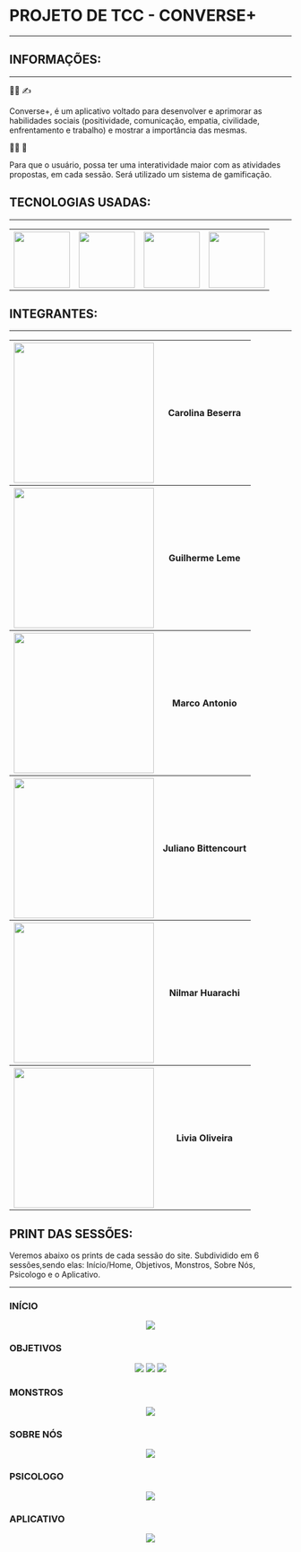 <h1>PROJETO DE TCC - CONVERSE+</h1>
<hr>

<h2>INFORMAÇÕES: </h2>
<hr>

:man_student: :writing_hand:	
<p>Converse+, é um aplicativo voltado para desenvolver e aprimorar as habilidades sociais (positividade, comunicação, empatia, civilidade, enfrentamento e trabalho) e mostrar a importância das mesmas.</p>

:face_exhaling: :eyes:	
<p>Para que o usuário, possa ter uma interatividade maior com as atividades propostas, em cada sessão. Será utilizado um sistema de gamificação.</p>


<h2>TECNOLOGIAS USADAS:</h2>
<hr>

<table>
    <th>
        <img src="img/readme/html.png" width="100px" heigth="100px">
    </th>
    <th>    
        <img src="img/readme/css.png" width="100px" heigth="100px">
    </th>
    <th>
        <img src="img/readme/js.png" width="100px" heigth="100px">
    </th>
    <th>
        <img src="img/readme/figma.png" width="100px" heigth="100px">
    </th>
</table>

<h2>INTEGRANTES:</h2>
<hr>

<table>
    <th>
        <img src="img/integrantes/carol.jpeg" width="250px" heigth="250px">
    </th>
    <th>
        <strong>Carolina Beserra</strong>
    </th>
    <tr>
        <th>
            <img src="img/integrantes/gui.jpg" width="250px" heigth="250px">
        <th>
            <strong>Guilherme Leme</strong>
        </th>
    <tr>
        <th>
            <img src="img/integrantes/marco.jpg" width="250px" heigth="250px">
        </th>
        <th>
            <strong>Marco Antonio</strong>
        </th>
    <tr>
    <tr>
        <th>
            <img src="img/integrantes/juliano.jpeg" width="250px" heigth="250px">
        </th>
        <th>
            <strong>Juliano Bittencourt</strong>
        </th>
    <tr>
    <tr>
        <th>
            <img src="img/integrantes/nilmar.jpeg" width="250px" heigth="250px">
        </th>
        <th>
            <strong>Nilmar Huarachi</strong>
        </th>
    <tr>
    <tr>
        <th>
            <img src="img/integrantes/livia.jpeg" width="250px" heigth="250px">
        </th>
        <th>
            <strong>Livia Oliveira</strong>
        </th>
    <tr>
</table>

<h2>PRINT DAS SESSÕES: </h2>
<p>Veremos abaixo os prints de cada sessão do site. Subdividido em 6 sessões,sendo elas: Início/Home, Objetivos, Monstros, Sobre Nós, Psicologo e o Aplicativo.</p>
<hr>

<h3>INÍCIO</h3>
    <center>
        <img src="img/readme/inicio.png">
    </center>
<h3>OBJETIVOS</h3>
    <center>
        <img src="img/readme/objetivo1.png">
        <img src="img/readme/objetivo2.png">
        <img src="img/readme/objetivo3.png">
    </center>
<h3>MONSTROS</h3>
    <center>
        <img src="img/readme/monstros.png">
    </center>
<h3>SOBRE NÓS</h3>
    <center>
        <img src="img/readme/integrantes.png">
    </center>
<h3>PSICOLOGO</h3>
    <center>
        <img src="img/readme/psicologos.png">
    </center>
<h3>APLICATIVO</h3>
    <center>
        <img src="img/readme/aplicativo.png">
    </center>